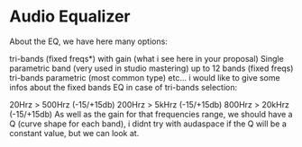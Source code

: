 # Audio Equalizer

About the EQ, we have here many options:

tri-bands (fixed freqs*) with gain (what i see here in your proposal)
Single parametric band (very used in studio mastering)
up to 12 bands (fixed freqs)
tri-bands parametric (most common type)
etc…
i would like to give some infos about the fixed bands EQ in case of tri-bands selection:

20Hrz > 500Hrz (-15/+15db)
200Hrz > 5kHrz (-15/+15db)
800Hrz > 20kHrz (-15/+15db)
As well as the gain for that frequencies range, we should have a Q (curve shape for each band), i didnt try with audaspace if the Q will be a constant value, but we can look at.
